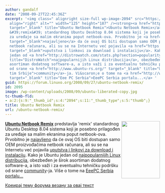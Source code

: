 ```yaml
---
author: gandalf
date: "2008-09-27T22:45:36Z"
excerpt: '<img class=" alignright size-full wp-image-2094" src="https://linuxo.org/wp-content/uploads/2008/09/ubuntu-liberated-copy.jpg"
  align="right" alt="" width="125" height="187" /><strong><a href="http://www.canonical.com/projects/ubuntu/nbr"
  target="_blank" title="Ubuntu Netbook Remix">Ubuntu Netbook Remix</a></strong> predstavlja
  &#39;remix&#39; standardnog Ubuntu Desktop 8.04 sistema koji je posebno prilagođen
  za uređaje sa malim ekranima poput netbook-ova. Prvobitno je <a href="http://www.ubuntu.com/news/netbook-remix"
  target="_blank">najavljeno</a> da će ovaj OS biti dostupan samo OEM proizvođačima
  netbook računara, ali su se na Internetu već pojavila <a href="https://launchpad.net/netbook-remix"
  target="_blank">uputstva i linkovi za download i instalaciju</a>. Kako je Ubuntu
  jedan od <a href="http://distrowatch.com/stats.php?section=popularity" target="_blank"
  title="DistroWatch">najpopularnijih Linux distribucija</a>, obezbeđen je &scaron;irok
  asortiman dodatnog software-a, a isto važi i za eventualnu tehničku podr&scaron;ku
  od srane <a href="http://www.ubuntu-rs.org/" target="_blank" title="Ubuntu LoCo
  tim Srbije">community</a>-ja. Vi&scaron;e o tome na <a href="http://www.eeepc.iz.rs/2008/09/28/ubuntu-netbook-remix/"
  target="_blank" title="Eee PC Serbia">EeePC Serbia portalu...</a> '
guid: https://forum.linuxo.org/2008/09/27/ubuntu-netbook-remix/
id: 2095
image: /wp-content/uploads/2008/09/ubuntu-liberated-copy.jpg
tc-thumb-fld:
- a:2:{s:9:"_thumb_id";s:4:"2094";s:11:"_thumb_type";s:5:"thumb";}
title: Ubuntu Netbook Remix
url: /ubuntu-netbook-remix/
---
```

<img class=" alignright size-full wp-image-2094" src="https://linuxo.org/wp-content/uploads/2008/09/ubuntu-liberated-copy.jpg" align="right" alt="" width="125" height="187" />**<a href="http://www.canonical.com/projects/ubuntu/nbr" target="_blank" title="Ubuntu Netbook Remix">Ubuntu Netbook Remix</a>** predstavlja 'remix' standardnog Ubuntu Desktop 8.04 sistema koji je posebno prilagođen za uređaje sa malim ekranima poput netbook-ova. Prvobitno je <a href="http://www.ubuntu.com/news/netbook-remix" target="_blank">najavljeno</a> da će ovaj OS biti dostupan samo OEM proizvođačima netbook računara, ali su se na Internetu već pojavila <a href="https://launchpad.net/netbook-remix" target="_blank">uputstva i linkovi za download i instalaciju</a>. Kako je Ubuntu jedan od <a href="http://distrowatch.com/stats.php?section=popularity" target="_blank" title="DistroWatch">najpopularnijih Linux distribucija</a>, obezbeđen je &scaron;irok asortiman dodatnog software-a, a isto važi i za eventualnu tehničku podr&scaron;ku od srane <a href="http://www.ubuntu-rs.org/" target="_blank" title="Ubuntu LoCo tim Srbije">community</a>-ja. Vi&scaron;e o tome na <a href="http://www.eeepc.iz.rs/2008/09/28/ubuntu-netbook-remix/" target="_blank" title="Eee PC Serbia">EeePC Serbia portalu&#8230;</a> <!--break-->

[Креирај тему форума везану за овај текст](https://linuxo.org/nova-tema-na-forumu/?se_pid=2095)